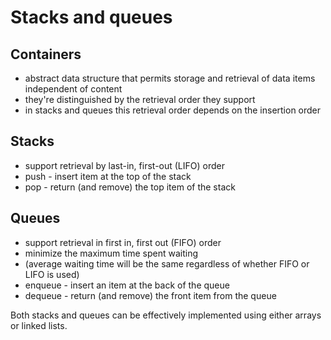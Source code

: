 # Stacks and queues

## Containers

* abstract data structure that permits storage and retrieval of data items independent of content
* they're distinguished by the retrieval order they support
* in stacks and queues this retrieval order depends on the insertion order

## Stacks

* support retrieval by last-in, first-out (LIFO) order
* push - insert item at the top of the stack
* pop - return (and remove) the top item of the stack

## Queues

* support retrieval in first in, first out (FIFO) order
* minimize the maximum time spent waiting
* (average waiting time will be the same regardless of whether FIFO or LIFO is used)
* enqueue - insert an item at the back of the queue
* dequeue - return (and remove) the front item from the queue

Both stacks and queues can be effectively implemented using either arrays or linked lists.